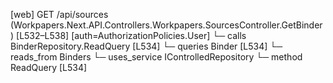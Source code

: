 [web] GET /api/sources  (Workpapers.Next.API.Controllers.Workpapers.SourcesController.GetBinder)  [L532–L538] [auth=AuthorizationPolicies.User]
  └─ calls BinderRepository.ReadQuery [L534]
  └─ queries Binder [L534]
    └─ reads_from Binders
  └─ uses_service IControlledRepository<Binder>
    └─ method ReadQuery [L534]


